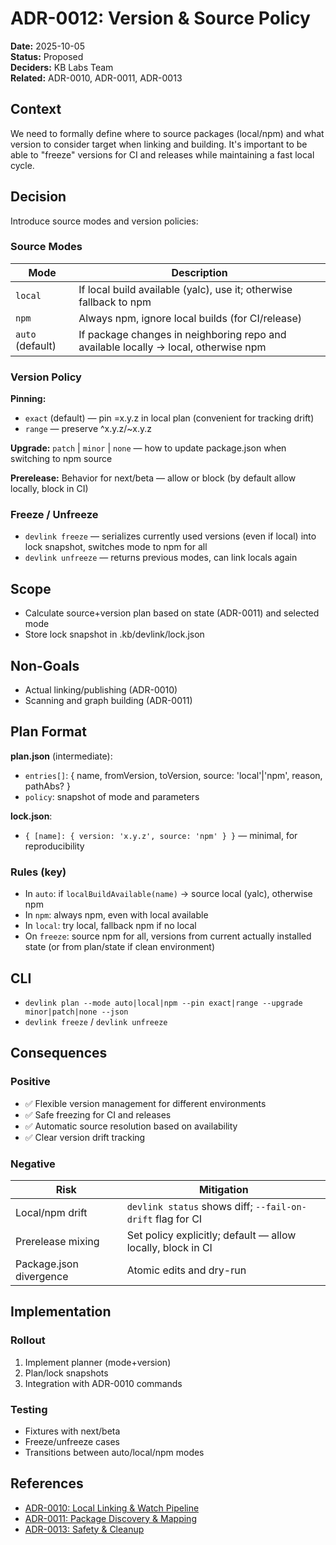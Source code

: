 # ADR-0012: Version & Source Policy

**Date:** 2025-10-05  
**Status:** Proposed  
**Deciders:** KB Labs Team  
**Related:** ADR-0010, ADR-0011, ADR-0013

## Context

We need to formally define where to source packages (local/npm) and what version to consider target when linking and building. It's important to be able to "freeze" versions for CI and releases while maintaining a fast local cycle.

## Decision

Introduce source modes and version policies:

### Source Modes

| Mode | Description |
|------|-------------|
| `local` | If local build available (yalc), use it; otherwise fallback to npm |
| `npm` | Always npm, ignore local builds (for CI/release) |
| `auto` (default) | If package changes in neighboring repo and available locally → local, otherwise npm |

### Version Policy

**Pinning:**
- `exact` (default) — pin =x.y.z in local plan (convenient for tracking drift)
- `range` — preserve ^x.y.z/~x.y.z

**Upgrade:** `patch` | `minor` | `none` — how to update package.json when switching to npm source

**Prerelease:** Behavior for next/beta — allow or block (by default allow locally, block in CI)

### Freeze / Unfreeze

- `devlink freeze` — serializes currently used versions (even if local) into lock snapshot, switches mode to npm for all
- `devlink unfreeze` — returns previous modes, can link locals again

## Scope

- Calculate source+version plan based on state (ADR-0011) and selected mode
- Store lock snapshot in .kb/devlink/lock.json

## Non-Goals

- Actual linking/publishing (ADR-0010)
- Scanning and graph building (ADR-0011)

## Plan Format

**plan.json** (intermediate):
- `entries[]`: { name, fromVersion, toVersion, source: 'local'|'npm', reason, pathAbs? }
- `policy`: snapshot of mode and parameters

**lock.json**:
- `{ [name]: { version: 'x.y.z', source: 'npm' } }` — minimal, for reproducibility

### Rules (key)

- In `auto`: if `localBuildAvailable(name)` → source local (yalc), otherwise npm
- In `npm`: always npm, even with local available
- In `local`: try local, fallback npm if no local
- On `freeze`: source npm for all, versions from current actually installed state (or from plan/state if clean environment)

## CLI

- `devlink plan --mode auto|local|npm --pin exact|range --upgrade minor|patch|none --json`
- `devlink freeze` / `devlink unfreeze`

## Consequences

### Positive

- ✅ Flexible version management for different environments
- ✅ Safe freezing for CI and releases
- ✅ Automatic source resolution based on availability
- ✅ Clear version drift tracking

### Negative

| Risk | Mitigation |
|------|------------|
| Local/npm drift | `devlink status` shows diff; `--fail-on-drift` flag for CI |
| Prerelease mixing | Set policy explicitly; default — allow locally, block in CI |
| Package.json divergence | Atomic edits and dry-run |

## Implementation

### Rollout

1. Implement planner (mode+version)
2. Plan/lock snapshots
3. Integration with ADR-0010 commands

### Testing

- Fixtures with next/beta
- Freeze/unfreeze cases
- Transitions between auto/local/npm modes

## References

- [ADR-0010: Local Linking & Watch Pipeline](./0010-local-linkind-and-watch-pipelin.md)
- [ADR-0011: Package Discovery & Mapping](./0011-package-discovery-and-mapping.md)
- [ADR-0013: Safety & Cleanup](./0013-safety-and-cleanup.md)
